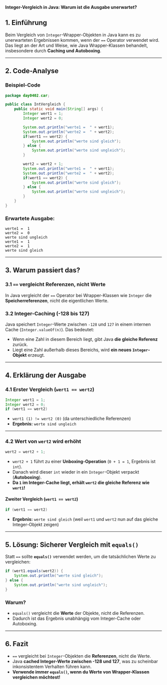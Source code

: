 **Integer-Vergleich in Java: Warum ist die Ausgabe unerwartet?**

## **1. Einführung**
Beim Vergleich von `Integer`-Wrapper-Objekten in Java kann es zu unerwarteten Ergebnissen kommen, wenn der `==` Operator verwendet wird. Das liegt an der Art und Weise, wie Java Wrapper-Klassen behandelt, insbesondere durch **Caching und Autoboxing**.

---

## **2. Code-Analyse**

### **Beispiel-Code**
```java
package day0402.car;

public class IntVergleich {
    public static void main(String[] args) {
        Integer wert1 = 1;
        Integer wert2 = 0;

        System.out.println("werte1 =  " + wert1);
        System.out.println("werte2 =  " + wert2);
        if(wert1 == wert2) {
            System.out.println("werte sind gleich");
        } else {
            System.out.println("werte sind ungleich");
        }

        wert2 = wert2 + 1;
        System.out.println("werte1 =  " + wert1);
        System.out.println("werte2 =  " + wert2);
        if(wert1 == wert2) {
            System.out.println("werte sind gleich");
        } else {
            System.out.println("werte sind ungleich");
        }
    }
}
```

### **Erwartete Ausgabe:**
```
werte1 =  1
werte2 =  0
werte sind ungleich
werte1 =  1
werte2 =  1
werte sind gleich
```

---

## **3. Warum passiert das?**

### **3.1 `==` vergleicht Referenzen, nicht Werte**
In Java vergleicht der `==` Operator bei Wrapper-Klassen wie `Integer` die **Speicherreferenzen**, nicht die eigentlichen Werte.

### **3.2 Integer-Caching (-128 bis 127)**
Java speichert `Integer`-Werte zwischen `-128` und `127` in einem internen Cache (`Integer.valueOf(n)`). Das bedeutet:
- Wenn eine Zahl in diesem Bereich liegt, gibt Java **die gleiche Referenz** zurück.
- Liegt eine Zahl außerhalb dieses Bereichs, wird **ein neues `Integer`-Objekt** erzeugt.

---

## **4. Erklärung der Ausgabe**

### **4.1 Erster Vergleich (`wert1 == wert2`)**
```java
Integer wert1 = 1;
Integer wert2 = 0;
if (wert1 == wert2)
```
- `wert1 (1) != wert2 (0)` (da unterschiedliche Referenzen)
- **Ergebnis:** `werte sind ungleich`

---

### **4.2 Wert von `wert2` wird erhöht**
```java
wert2 = wert2 + 1;
```
- `wert2 + 1` führt zu einer **Unboxing-Operation** (`0 + 1 = 1`, Ergebnis ist `int`).
- Danach wird dieser `int` wieder in ein `Integer`-Objekt verpackt (**Autoboxing**).
- **Da `1` im Integer-Cache liegt, erhält `wert2` die gleiche Referenz wie `wert1`!**

#### **Zweiter Vergleich (`wert1 == wert2`)**
```java
if (wert1 == wert2)
```
- **Ergebnis:** `werte sind gleich` (weil `wert1` und `wert2` nun auf das gleiche Integer-Objekt zeigen)

---

## **5. Lösung: Sicherer Vergleich mit `equals()`**
Statt `==` sollte **`equals()`** verwendet werden, um die tatsächlichen Werte zu vergleichen:

```java
if (wert1.equals(wert2)) {
    System.out.println("werte sind gleich");
} else {
    System.out.println("werte sind ungleich");
}
```

### **Warum?**
- `equals()` vergleicht die **Werte** der Objekte, nicht die Referenzen.
- Dadurch ist das Ergebnis unabhängig vom Integer-Cache oder Autoboxing.

---

## **6. Fazit**
- `==` vergleicht bei `Integer`-Objekten die **Referenzen**, nicht die Werte.
- Java **cached Integer-Werte zwischen -128 und 127**, was zu scheinbar inkonsistentem Verhalten führen kann.
- **Verwende immer `equals()`, wenn du Werte von Wrapper-Klassen vergleichen möchtest!**

